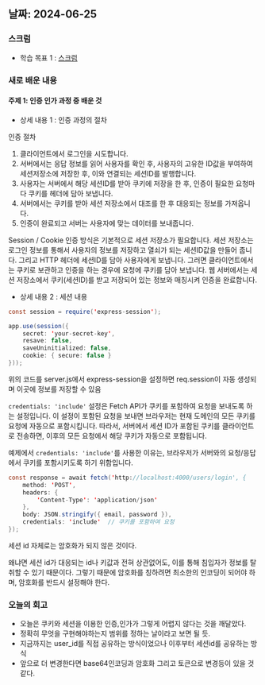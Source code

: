 ## 날짜: 2024-06-25

### 스크럼
- 학습 목표 1 : [스크럼](https://www.notion.so/goorm/13-6-25-9c8c1a9bf50543af8767ff1969efddf1?pvs=4)

### 새로 배운 내용
#### 주제 1: 인증 인가 과정 중 배운 것
- 상세 내용 1 : 인증 과정의 절차

인증 절차

1. 클라이언트에서 로그인을 시도합니다.
2. 서버에서는 응답 정보를 읽어 사용자를 확인 후, 사용자의 고유한 ID값을 부여하여 세션저장소에 저장한 후, 이와 연결되는 세션ID를 발행합니다.
3. 사용자는 서버에서 해당 세션ID를 받아 쿠키에 저장을 한 후, 인증이 필요한 요청마다 쿠키를 헤더에 담아 보냅니다.
4. 서버에서는 쿠키를 받아 세션 저장소에서 대조를 한 후 대응되는 정보를 가져옵니다.
5. 인증이 완료되고 서버는 사용자에 맞는 데이터를 보내줍니다.

Session / Cookie 인증 방식은 기본적으로 세션 저장소가 필요합니다. 세션 저장소는 로그인 정보를 통해서 사용자의 정보를 저장하고 열쇠가 되는 세션ID값을 만들어 줍니다. 그리고 HTTP 헤더에 세션ID를 담아 사용자에게 보냅니다. 그러면 클라이언트에서는 쿠키로 보관하고 인증을 하는 경우에 요청에 쿠키를 담아 보냅니다. 웹 서버에서는 세션 저장소에서 쿠키(세션ID)를 받고 저장되어 있는 정보와 매칭시켜 인증을 완료합니다.

- 상세 내용 2 : 세션 내용

```java
const session = require('express-session');

app.use(session({
    secret: 'your-secret-key',
    resave: false,
    saveUninitialized: false,
    cookie: { secure: false }
}));
```

위의 코드를 server.js에서 express-session을 설정하면 req.session이 자동 생성되며 이곳에 정보를 저장할 수 있음

`credentials: 'include'` 설정은 Fetch API가 쿠키를 포함하여 요청을 보내도록 하는 설정입니다. 이 설정이 포함된 요청을 보내면 브라우저는 현재 도메인의 모든 쿠키를 요청에 자동으로 포함시킵니다. 따라서, 서버에서 세션 ID가 포함된 쿠키를 클라이언트로 전송하면, 이후의 모든 요청에서 해당 쿠키가 자동으로 포함됩니다.

예제에서 `credentials: 'include'`를 사용한 이유는, 브라우저가 서버와의 요청/응답에서 쿠키를 포함시키도록 하기 위함입니다.

```java
const response = await fetch('http://localhost:4000/users/login', {
    method: 'POST',
    headers: {
        'Content-Type': 'application/json'
    },
    body: JSON.stringify({ email, password }),
    credentials: 'include'  // 쿠키를 포함하여 요청
});

```

세션 id 자체로는 암호화가 되지 않은 것이다.

왜냐면 세션 id가 대응되는 id나 키값과 전혀 상관없어도, 이를 통해 침입자가 정보를 탈취할 수 있기 때문이다. 그렇기 때문에 암호화를 칭하려면 최소한의 인코딩이 되어야 하며, 암호화를 반드시 설정해야 한다.


### 오늘의 회고
- 오늘은 쿠키와 세션을 이용한 인증,인가가 그렇게 어렵지 않다는 것을 깨달았다.
- 정확히 무엇을 구현해야하는지 범위를 정하는 날이라고 보면 될 듯.
- 지금까지는 user_id를 직접 공유하는 방식이었으나 이후부터 세션id를 공유하는 방식
- 앞으로 더 변경한다면 base64인코딩과 암호화 그리고 토큰으로 변경등이 있을 것 같다.